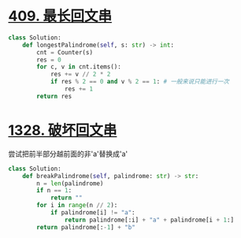 # [409. 最长回文串](https://leetcode.cn/problems/longest-palindrome/)
```python
class Solution:
    def longestPalindrome(self, s: str) -> int:
        cnt = Counter(s)
        res = 0
        for c, v in cnt.items():
            res += v // 2 * 2
            if res % 2 == 0 and v % 2 == 1: # 一般来说只能进行一次
                res += 1
        return res
```
# [1328. 破坏回文串](https://leetcode.cn/problems/break-a-palindrome/)
尝试把前半部分越前面的非'a'替换成'a'
```python
class Solution:
    def breakPalindrome(self, palindrome: str) -> str:
        n = len(palindrome)
        if n == 1:
            return ""
        for i in range(n // 2):
            if palindrome[i] != "a":
                return palindrome[:i] + "a" + palindrome[i + 1:]
        return palindrome[:-1] + "b"
```